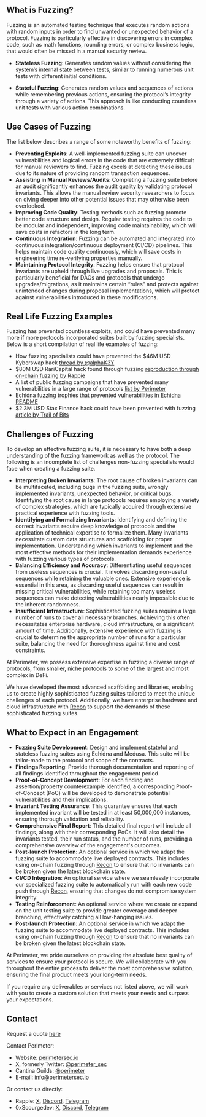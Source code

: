 ## What is Fuzzing?

Fuzzing is an automated testing technique that executes random actions with random inputs in order to find unwanted or unexpected behavior of a protocol. Fuzzing is particularly effective in discovering errors in complex code, such as math functions, rounding errors, or complex business logic, that would often be missed in a manual security review.

- **Stateless Fuzzing**: Generates random values without considering the system’s internal state between tests, similar to running numerous unit tests with different initial conditions.

- **Stateful Fuzzing**: Generates random values and sequences of actions while remembering previous actions, ensuring the protocol’s integrity through a variety of actions. This approach is like conducting countless unit tests with various action combinations.

## Use Cases of Fuzzing
The list below describes a range of some noteworthy benefits of fuzzing:

- **Preventing Exploits**: A well-implemented fuzzing suite can uncover vulnerabilities and logical errors in the code that are extremely difficult for manual reviewers to find. Fuzzing excels at detecting these issues due to its nature of providing random transaction sequences.
- **Assisting in Manual Reviews/Audits**: Completing a fuzzing suite before an audit significantly enhances the audit quality by validating protocol invariants. This allows the manual review security researchers to focus on diving deeper into other potential issues that may otherwise been overlooked.
- **Improving Code Quality**: Testing methods such as fuzzing promote better code structure and design. Regular testing requires the code to be modular and independent, improving code maintainability, which will save costs in refactors in the long term.
- **Continuous Integration**: Fuzzing can be automated and integrated into continuous integration/continuous deployment (CI/CD) pipelines. This helps maintain code quality continuously, which will save costs in engineering time re-verifying properties manually.
- **Maintaining Protocol Integrity**: Fuzzing helps ensure that protocol invariants are upheld through live upgrades and proposals. This is particularly beneficial for DAOs and protocols that undergo upgrades/migrations, as it maintains certain “rules” and protects against unintended changes during proposal implementations, which will protect against vulnerabilities introduced in these modifications.

## Real Life Fuzzing Examples
Fuzzing has prevented countless exploits, and could have prevented many more if more protocols incorporated suites built by fuzzing specialists. Below is a short compilation of real life examples of fuzzing:
- How fuzzing specialists could have prevented the $46M USD Kyberswap hack [thread by @alphaK3Y](https://x.com/alphaK3Y/status/1753037999150113139)
- $80M USD RariCapital hack found through fuzzing [reproduction through on-chain fuzzing by Rappie](https://github.com/rappie/echidna-rari-hack)
- A list of public fuzzing campaigns that have prevented many vulnerabilities in a large range of protocols [list by Perimeter](https://github.com/perimetersec/public-fuzzing-campaigns-list)
- Echidna fuzzing trophies that prevented vulnerabilities [in Echidna README](https://github.com/crytic/echidna?tab=readme-ov-file#trophies)
- $2.3M USD Stax Finance hack could have been prevented with fuzzing [article by Trail of Bits](https://blog.trailofbits.com/2023/07/21/fuzzing-on-chain-contracts-with-echidna/)

## Challenges of Fuzzing

To develop an effective fuzzing suite, it is necessary to have both a deep understanding of the fuzzing framework as well as the protocol. The following is an incomplete list of challenges non-fuzzing specialists would face when creating a fuzzing suite.

- **Interpreting Broken Invariants**: The root cause of broken invariants can be multifaceted, including bugs in the fuzzing suite, wrongly implemented invariants, unexpected behavior, or critical bugs. Identifying the root cause in large protocols requires employing a variety of complex strategies, which are typically acquired through extensive practical experience with fuzzing tools.
- **Identifying and Formalizing Invariants**: Identifying and defining the correct invariants require deep knowledge of protocols and the application of technical expertise to formalize them. Many invariants necessitate custom data structures and scaffolding for proper implementation. Understanding which invariants to implement and the most effective methods for their implementation demands experience with fuzzing various types of protocols.
- **Balancing Efficiency and Accuracy**: Differentiating useful sequences from useless sequences is crucial. It involves discarding non-useful sequences while retaining the valuable ones. Extensive experience is essential in this area, as discarding useful sequences can result in missing critical vulnerabilities, while retaining too many useless sequences can make detecting vulnerabilities nearly impossible due to the inherent randomness.
- **Insufficient Infrastructure**: Sophisticated fuzzing suites require a large number of runs to cover all necessary branches. Achieving this often necessitates enterprise hardware, cloud infrastructure, or a significant amount of time. Additionally, extensive experience with fuzzing is crucial to determine the appropriate number of runs for a particular suite, balancing the need for thoroughness against time and cost constraints.


At Perimeter, we possess extensive expertise in fuzzing a diverse range of protocols, from smaller, niche protocols to some of the largest and most complex in DeFi. 

We have developed the most advanced scaffolding and libraries, enabling us to create highly sophisticated fuzzing suites tailored to meet the unique challenges of each protocol. Additionally, we have enterprise hardware and cloud infrastructure with [Recon](https://getrecon.xyz) to support the demands of these sophisticated fuzzing suites.


## What to Expect in an Engagement
- **Fuzzing Suite Development**: Design and implement stateful and stateless fuzzing suites using Echidna and Medusa. This suite will be tailor-made to the protocol and scope of the contracts.
- **Findings Reporting**: Provide thorough documentation and reporting of all findings identified throughout the engagement period.
- **Proof-of-Concept Development**: For each finding and assertion/property counterexample identified, a corresponding Proof-of-Concept (PoC) will be developed to demonstrate potential vulnerabilities and their implications.
- **Invariant Testing Assurance**: This guarantee ensures that each implemented invariant will be tested in at least 50,000,000 instances, ensuring thorough validation and reliability.
- **Comprehensive Final Report**: This detailed final report will include all findings, along with their corresponding PoCs. It will also detail the invariants tested, their run status, and the number of runs, providing a comprehensive overview of the engagement's outcomes.
- **Post-launch Protection**: An optional service in which we adapt the fuzzing suite to accommodate live deployed contracts. This includes using on-chain fuzzing through [Recon](https://getrecon.xyz) to ensure that no invariants can be broken given the latest blockchain state.
- **CI/CD Integration**: An optional service where we seamlessly incorporate our specialized fuzzing suite to automatically run with each new code push through [Recon](https://getrecon.xyz), ensuring that changes do not compromise system integrity.
- **Testing Reinforcement**: An optional service where we create or expand on the unit testing suite to provide greater coverage and deeper branching, effectively catching all low-hanging issues.
- **Post-launch Protection**: An optional service in which we adapt the fuzzing suite to accommodate live deployed contracts. This includes using on-chain fuzzing through [Recon](https://getrecon.xyz) to ensure that no invariants can be broken given the latest blockchain state.

At Perimeter, we pride ourselves on providing the absolute best quality of services to ensure your protocol is secure. We will collaborate with you throughout the entire process to deliver the most comprehensive solution, ensuring the final product meets your long-term needs.

If you require any deliverables or services not listed above, we will work with you to create a custom solution that meets your needs and surpass your expectations.

## Contact
Request a quote [here](https://tally.so/r/wkAgar)

Contact Perimeter:
- Website: [perimetersec.io](https://www.perimetersec.io/)
- X, formerly Twitter: [@perimeter_sec](https://x.com/perimeter_sec)
- Cantina Guilds: [@perimeter](https://cantina.xyz/guilds/perimeter)
- E-mail: [info@perimetersec.io](mailto:info@perimetersec.io)

Or contact us directly:
- Rappie: [X](https://x.com/rappie_eth), [Discord](https://discordapp.com/users/rappie), [Telegram](https://t.me/rappenstein)
- 0xScourgedev: [X](https://x.com/0xScourgedev), [Discord](https://discordapp.com/users/0xscourgedev), [Telegram](https://t.me/scourgedev)
